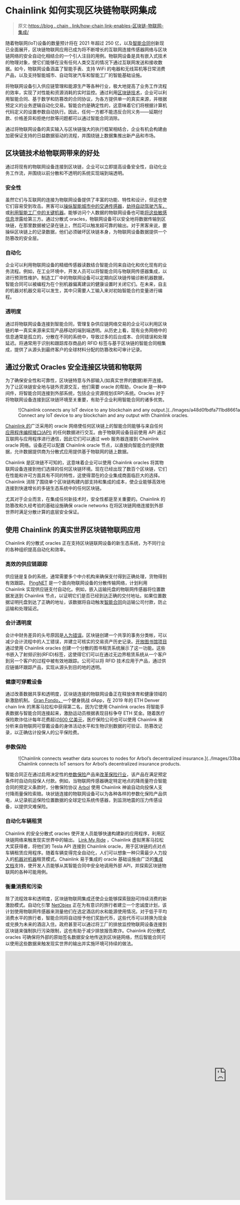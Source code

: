 # Chainlink 如何实现区块链物联网集成

> 原文:[https://blog . chain . link/how-chain link-enables-区块链-物联网-集成/](https://blog.chain.link/how-chainlink-enables-blockchain-iot-integrations/)

随着物联网(IoT)设备的数量预计将在 2021 年超过 250 亿，以及[智能合同](https://chain.link/education/smart-contracts)创新现已全面展开，区块链物联网应用已成为将不断增长的互联网连接传感器网络与区块链网络的安全自动化相结合的一个引人注目的用例。物联网设备是具有嵌入式技术的物理对象，使它们能够在没有任何人类交互的情况下通过互联网发送和接收数据。如今，物联网设备涵盖了智能手表、支持 WiFi 的电器和无线耳机等日常消费产品，以及支持智能城市、自动驾驶汽车和智能工厂的智能基础设施。

将物联网设备引入供应链管理和能源生产等各种行业，极大地提高了业务工作流程的效率，实现了对性能和资源消耗的实时监控。通过利用[区块链技术](https://blog.chain.link/what-is-a-blockchain-and-how-can-it-impact-the-world/)，企业可以利用智能合同、基于数学和防篡改的合同协议，为各方提供单一的真实来源，并根据预定义的业务逻辑自动化交易。智能合约是确定性的，这意味着它们将根据计算机代码定义的设置参数自动执行。因此，任何一方都不能违反合同义务——延期付款、价格差异和拒绝付款等问题都可以通过智能合同消除。

通过将物联网设备的真实输入与区块链强大的执行框架相结合，企业有机会构建由加密保证支持的日益数据驱动的流程，并围绕链上数据集推出新产品和市场。

## 区块链技术给物联网带来的好处

通过将现有的物联网设备连接到区块链，企业可以立即提高设备安全性，自动化业务工作流，并围绕以前分散和不透明的系统实现端到端透明。

### 安全性

虽然它们与互联网的连接为物联网设备提供了丰富的功能、特性和设计，但这也使它们容易受到攻击。黑客可以[操纵智能城市中的交通传感器](https://www.wired.com/2014/04/traffic-lights-hacking/)，[劫持自动驾驶汽车，](https://physicsworld.com/a/how-to-hack-a-self-driving-car/)或[利用智能工厂中的关键机器](https://www.trendmicro.com/vinfo/fr/security/news/internet-of-things/security-threats-and-risks-in-smart-factories)。能够访问个人数据的物联网设备也可能[将这些敏感信息](https://www.bitdefender.com/box/blog/iot-news/iot-devices-leak-data-third-parties-study-reveals/)泄露给第三方。通过分散式 oracles，物联网设备可以安全地将数据传输到区块链，在那里数据被记录在链上，然后可以触发超可靠的输出。对于黑客来说，要操纵区块链上的记录数据，他们必须破坏区块链本身，为物联网设备数据提供一个防篡改的安全层。

### 自动化

企业可以利用物联网设备的精细传感器读数结合智能合同来自动化和优化现有的业务流程。例如，在工业环境中，开发人员可以将智能合同与物联网传感器集成，以进行预测性维护。制造工厂中的物联网设备可以定期向区块链传输诊断机器数据，智能合同可以被编程为在个别机器偏离建议的健康设置时关闭它们。在未来，自主的机器对机器交易可以发生，其中只需要人工输入来对初始智能合约变量进行编程。

### 透明度

通过将物联网设备连接到智能合同，管理复杂供应链网络交易的企业可以利用区块链的单一真实来源来实现产品移动的端到端透明。从历史上看，现有业务网络中的信息通常是孤立的，分散在不同的系统中，导致过多的后台成本、合同错误和处理延迟。将通常用于识别和跟踪库存商品的 RFID 标签与基于区块链的智能合同相集成，提供了从源头到最终客户的全球材料分配的防篡改和可审计记录。

## 通过分散式 Oracles 安全连接区块链和物联网

为了确保安全性和可靠性，区块链特意与外部输入(如真实世界的数据)断开连接。为了让区块链安全地与链外资源交互，他们需要 oracle 的帮助，Oracle 是一种中间件，将智能合同连接到外部系统，包括企业资源规划(ERP)系统。Oracles 对于将物联网设备连接到区块链环境至关重要，有助于企业利用智能合同的诸多优势。

<figure id="attachment_1801" aria-describedby="caption-attachment-1801" style="width: 977px" class="wp-caption aligncenter">![Chainlink connects any IoT device to any blockchain and any output.](../Images/a48d0fbdfa711bd8661ac8059e5caea4.png)

<figcaption id="caption-attachment-1801" class="wp-caption-text">Connect any IoT device to any blockchain and any output with Chainlink oracles.</figcaption>

</figure>

[Chainlink 的](https://blog.chain.link/what-is-chainlink/)广泛采用的 oracle 网络使任何区块链上的智能合同能够与来自任何[应用程序编程接口(API)](https://blog.chain.link/understanding-how-data-and-apis-power-next-generation-economies/) 的任何数据进行交互。由于物联网设备目前使用 API 通过互联网与应用程序进行通信，因此它们可以通过 web 服务器连接到 Chainlink oracle 网络。设备还可以配置 Chainlink oracle 节点，以直接向智能合约提供数据，允许数据提供商为分散式应用提供基于物联网的链上数据。

Chainlink 是区块链不可知的，这意味着企业可以使用 Chainlink oracles 将其物联网设备连接到他们选择的任何区块链环境。现在已经出现了数百个区块链，它们在性能和许可方面具有不同的特性，这使得潜在的企业集成商面临巨大的选择。Chainlink 消除了围绕单个区块链构建内部支持和集成的成本，使企业能够高效地连接到快速增长的多链生态系统中的任何区块链。

尤其对于企业而言，在集成任何新技术时，安全性都是至关重要的。Chainlink 的防篡改和久经考验的基础设施确保 oracle networks 在将区块链网络连接到外部世界时满足分散计算的底层安全保证。

## 使用 Chainlink 的真实世界区块链物联网应用

Chainlink 的分散式 oracles 正在支持区块链联网设备的新生态系统，为不同行业的各种组织提高自动化和效率。

### 高效的供应链跟踪

供应链是复杂的系统，通常需要多个中介机构来确保支付得到正确处理，货物得到有效跟踪。 [PingNET](https://medium.com/@pingnet/ping-to-integrate-chainlink-oracles-to-provide-iot-data-to-smart-contracts-2fd9d5a1abe2) 是一个面向物联网设备的分散传输网络，计划利用 Chainlink 实现供应链支付自动化。例如，嵌入运输托盘的物联网传感器将位置数据发送到 Chainlink 节点，以证明它们是否已经到达正确的交付地址。如果位置数据证明托盘到达了正确的地址，该数据将自动触发[智能合同](https://www.computerworld.com/article/3412140/whats-a-smart-contract-and-how-does-it-work.html)向运输公司付款，防止运输和处理延迟。

### 会计透明度

会计中财务差异的头号原因是[人为错误](https://incisive.com/the-financial-damage-caused-by-human-error-and-how-to-prevent-it/)。区块链创建一个共享的事务分类帐，可以减少会计流程中的人工错误，并建立可核实的交易资产历史记录。[开放图书馆项目](https://blog.chain.link/rfid-blockchain-integration-with-chainlink-external-adapters/)通过使用 Chainlink oracles 创建一个分散的图书租赁系统展示了这一功能。这些书嵌入了射频识别(RFID)标签，这使得它们可以在通过无边界租赁系统从一个客户到另一个客户的过程中被有效地跟踪。公司可以将 RFID 技术应用于产品，通过供应链循环跟踪产品，实现从源头到目的地的透明。

### 健康可穿戴设备

通过改善数据共享和透明度，区块链连接的物联网设备正在释放体育和健康领域的新激励机制。 [Gran Fondo，](https://blog.chain.link/detailing-the-winning-chainlink-projects-from-ethdenver-hackathon/)一个健身挑战 dApp，在 2019 年的 ETH Denver chain link 的黑客马拉松中获得第二名，因为它使用 Chainlink oracles 将智能手表数据与智能合同连接起来，激励运动员根据表现目标争夺 ETH 奖金。随着医疗保险欺诈估计每年花费超过[600 亿美元](https://www.bcbsm.com/health-care-fraud/fraud-statistics.html#:~:text=The%20National%20Heath%20Care%20Anti,care%20expenditure%2C%20or%20%24230%20billion.)，医疗保险公司也可以使用 Chainlink 来分析来自物联网可穿戴设备的身体活动水平和生物识别数据的可验证、防篡改记录，以正确估计投保人的公平保险费。

### 参数保险

<figure id="attachment_1803" aria-describedby="caption-attachment-1803" style="width: 1600px" class="wp-caption aligncenter">![Chainlink connects weather data sources to nodes for Arbol’s decentralized insurance.](../Images/33ba023e698a39d2744537373a4751e0.png)

<figcaption id="caption-attachment-1803" class="wp-caption-text">Chainlink connects IoT sensors for Arbol’s decentralized insurance products.</figcaption>

</figure>

智能合同正在通过启用决定性的[参数保险](https://blog.chain.link/parametric-insurance-smart-contract/)产品来[改革保险行业](https://blog.chain.link/blockchain-insurance/)，该产品在满足预定条件时自动向投保人付款。例如，当物联网传感器确定特定地点的降雨量符合智能合同的预定义条款时，分散保险协议 [Arbol](https://www.arbolmarket.com/) 使用 Chainlink 神谕自动向投保人支付降雨量保险索赔。块状链连接的物联网设备可以为各种各样的参数化保险产品供电，从记录航运保险位置数据的全球定位系统传感器，到监测地震的压力传感设备，以提供灾难保险。

### 自动化车辆租赁

Chainlink 的安全分散式 oracles 使开发人员能够快速构建新的应用程序，利用区块链网络来触发现实世界中的输出。 [Link My Ride](https://blog.chain.link/create-tesla-smart-contract-rental/) ，Chainlink 虚拟黑客马拉松大奖获得者，将他们的 Tesla API 连接到 Chainlink oracle，用于区块链的点对点车辆租赁应用程序。随着车辆变得完全自动化，人们可以想象一种只需最少人力投入的[机器对机器](https://internetofthingsagenda.techtarget.com/definition/machine-to-machine-M2M)租赁模式。Chainlink 易于集成的 oracle 基础设施由广泛的[集成文档](https://docs.chain.link/docs/getting-started)支持，使开发人员能够从其智能合同中安全地调用外部 API，并探索区块链物联网的各种可能用例。

### 衡量消费和污染

除了流程效率和透明度，区块链物联网集成还使企业能够探索鼓励可持续消费的新激励模式。自动化引擎 [NetObjex](https://www.netobjex.com/) 正在为有意识的旅行者建立一个忠诚度计划，该计划使用物联网传感器来测量他们在选定酒店的水和能源使用情况。对于低于平均消费水平的旅行者，智能合同将自动授予他们奖励代币，这些代币可以转换为现金或兑换为未来的酒店入住。政府甚至可以通过将工厂的排放监控物联网设备连接到区块链来强制执行污染限制，这也有助于减少排放报告欺诈。Chainlink 的分散式 oracles 可确保将外部的原始签名数据安全地传送到区块链网络，然后智能合同可以使用这些数据来触发现实世界的输出并实施环境可持续的做法。

<iframe loading="lazy" title="NetObjex and Chainlink Live Q&amp;A: IoT and Chainlink Oracles Helping Solve the Last Mile Problem" width="1380" height="776" src="https://www.youtube.com/embed/BHsPaKtgioE?feature=oembed" frameborder="0" allow="accelerometer; autoplay; clipboard-write; encrypted-media; gyroscope; picture-in-picture" allowfullscreen=""></div> <h2 id="conclusion">结论</h2> <p>区块链连接的物联网设备已准备好转变一系列行业，但要安全轻松地将物联网设备与快速增长的区块链生态系统集成，需要高度分散和灵活的 oracle 解决方案。Chainlink 久经考验且不受供应链限制的 oracle 基础设施已成为这一关键桥梁，它已经启动了与外部输入交互的新一波智能合同应用程序，并实现了基于区块链的流程为外部世界带来公平、透明和高效的潜力。</p> <p>如果您是一名开发人员，并希望将您的智能合同连接到现有的数据和基础设施，请访问<a href="https://docs.chain.link/"> Chainlink 开发人员文档</a>。对于更深入的整合，<a href="https://chainlink.typeform.com/to/gEwrPO">请咨询专家</a>。</p> <h3 id="more-on-this-topic">关于这个话题的更多信息</h3> <ul> <li><a href="https://blog.chain.link/44-ways-to-enhance-your-smart-contract-with-chainlink/"> 77 个由 Chainlink 支持的智能合约用例</a></li> <li><a href="https://blog.chain.link/what-is-the-blockchain-oracle-problem/">区块链甲骨文问题是什么？</a></li> <li><a href="https://blog.chain.link/rfid-blockchain-integration-with-chainlink-external-adapters/">使用 Chainlink 外部适配器构建 RFID 区块链集成</a></li> </ul> <div class="widget_tag_cloud tag-list"/> </body> </html></iframe>